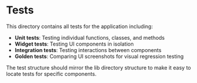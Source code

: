 # Tests

This directory contains all tests for the application including:

- **Unit tests**: Testing individual functions, classes, and methods
- **Widget tests**: Testing UI components in isolation
- **Integration tests**: Testing interactions between components
- **Golden tests**: Comparing UI screenshots for visual regression testing

The test structure should mirror the lib directory structure to make it easy to locate tests for specific components.
